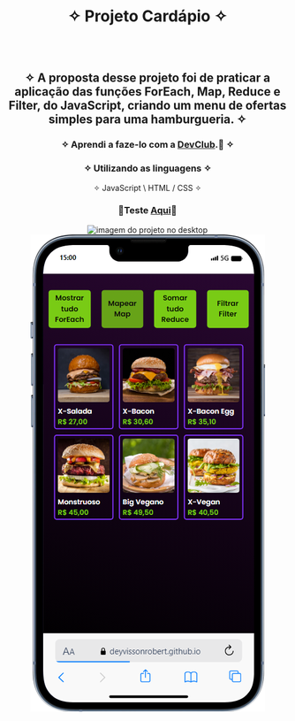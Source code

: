 <div align="center">
  
# ✧ Projeto Cardápio ✧
<br> <br>

## ✧ A proposta desse projeto foi de praticar a aplicação das funções ForEach, Map, Reduce e Filter, do JavaScript, criando um menu de ofertas simples para uma hamburgueria. ✧
### ✧ Aprendi a faze-lo com a <a href="https://rodolfomori.com.br/devclub/" target="_blank">DevClub</a>.🚀 ✧

### ✧ Utilizando as linguagens ✧
✧ JavaScript \ HTML / CSS ✧
### <p>👾Teste <a href="https://deyvissonrobert.github.io/Projeto-7-Dev-Burger/" target="_blank">Aqui</a>👾</p>
  </div>

<div align="center" display="inline-block">
<img  alt="imagem do projeto no desktop" src="https://github.com/DeyvissonRobert/Projeto-7-Dev-Burger/blob/main/img/Dev%20Burger%20pc.gif">
<img alt="imagem do projeto no mobile" src="https://github.com/DeyvissonRobert/Projeto-7-Dev-Burger/blob/main/img/DevBurger%20mobile.png">
</div>
